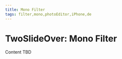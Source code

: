 ```yaml
---
title: Mono Filter
tags: filter,mono,photoEditor,iPhone,de
---
```


# TwoSlideOver: Mono Filter

Content TBD
